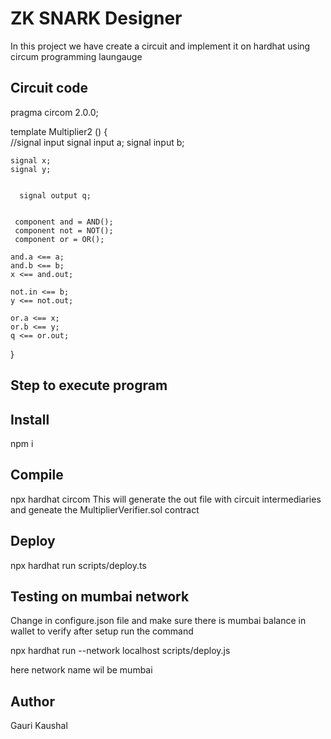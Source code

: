 
# ZK SNARK Designer
In this project we have create a circuit and implement it on hardhat using circum programming laungauge






## Circuit code
pragma circom 2.0.0;

template Multiplier2 () {  
   //signal input
   signal input a;
   signal input b;
   
  
    signal x;
    signal y;
    

      signal output q;
  
    
     component and = AND();
     component not = NOT();
     component or = OR();

    and.a <== a;
    and.b <== b;
    x <== and.out;

    not.in <== b;
    y <== not.out;

    or.a <== x;
    or.b <== y;
    q <== or.out;

   
   


   
}

## Step to execute program
## Install

npm i
## Compile 
npx hardhat circom This will generate the out file with circuit intermediaries and geneate the MultiplierVerifier.sol contract
## Deploy
npx hardhat run scripts/deploy.ts

## Testing on mumbai network
Change in configure.json file and make sure there is mumbai balance in wallet to verify after setup run the command

npx hardhat run --network localhost scripts/deploy.js

here network name wil be mumbai
## Author
Gauri Kaushal
